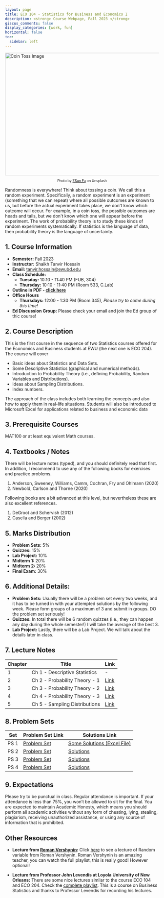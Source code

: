 ```yaml
---
layout: page
title: ECO 104 - Statistics for Business and Economics I
description: <strong> Course Webpage, Fall 2023 </strong>
giscus_comments: false
display_categories: [work, fun]
horizontal: false
toc:
  sidebar: left
---
```

<!-- {% if page.subtitle %}{{ page.subtitle }}{% endif %} -->

<img src="../coin_toss_unsplash.jpeg" width="600" height="400" alt="Coin Toss Image">

<p style="font-size: 0.8em; text-align: center;">Photo by <a href="https://unsplash.com/photos/grayscale-photography-of-person-holding-coin-b4D7FKAghoE" target="_blank">ZSun Fu</a> on Unsplash</p>

Randomness is everywhere! Think about tossing a coin. We call this a random experiment. Specifically, a random experiment is an experiment (something that we can repeat) where all possible outcomes are known to us, but before the actual experiment takes place, we don't know which outcome will occur. For example, in a coin toss, the possible outcomes are heads and tails, but we don't know which one will appear before the experiment. The work of probability theory is to study these kinds of random experiments systematically. If statistics is the language of data, then probability theory is the language of uncertainty.

## 1. Course Information
- **Semester:** Fall 2023 
- **Instructor:** Shaikh Tanvir Hossain
- **Email:** tanvir.hossain@ewubd.edu
- **Class Schedule:**
  - **Tuesday:** 10:10 - 11:40 PM (FUB, 304)
  - **Thursday:** 10:10 - 11:40 PM (Room 533, C.Lab)
- **Outline in PDF - [click here](../Eco104_outline_Fall2023.pdf)**
- **Office Hours**
    - **Thursdays:** 12:00 - 1:30 PM (Room 345), *Please try to come during this time!*
- **Ed Discussion Group:** Please check your email and join the Ed group of thic course!


## 2. Course Description
This is the first course in the sequence of two Statistics courses offered for the Economics and Business students at EWU (the next one is ECO 204). The course will cover
- Basic ideas about Statistics and Data Sets.
- Some Descriptive Statistics (graphical and numerical methods).
- Introduction to Probability Theory (i.e., defining Probability, Random Variables and Distributions).
- Ideas about Sampling Distributions.
- Index numbers.

The approach of the class includes both learning the concepts and also how to apply them in real-life
situations. Students will also be introduced to Microsoft Excel for applications related to business and
economic data


## 3. Prerequisite Courses
MAT100 or at least equivalent Math courses.

## 4. Textbooks / Notes
There will be lecture notes (typed), and you should definitely read that first. In addition, I recommend to use any of the following books for exercises and practice problems.

1. Anderson, Sweeney, Williams, Camm, Cochran, Fry and Ohlmann (2020)
2. Newbold, Carlson and Thorne (2020)

Following books are a bit advanced at this level, but nevertheless these are also excellent references.

1. DeGroot and Schervish (2012)
2. Casella and Berger (2002)

## 5. Marks Distribution
- **Problem Sets:** 5%
- **Quizzes:** 15%
- **Lab Project:** 10%
- **Midterm 1:** 20%
- **Midterm 2:** 20%
- **Final Exam:** 30%

## 6. Additional Details:
- **Problem Sets:** Usually there will be a problem set every two weeks, and it has to be turned in with your attempted solutions by the following week. Please form groups of a maximum of 3 and submit in groups. DO the problem set seriously!
- **Quizzes:** In total there will be 6 random quizzes (i.e., they can happen any day during the whole semester!) I will take the average of the best 3.
- **Lab Project:** Lastly, there will be a Lab Project. We will talk about the details later in class.


## 7. Lecture Notes

| Chapter | Title                             | Link                                                                 |
|---------|-----------------------------------|----------------------------------------------------------------------|
| 1       | Ch 1 - Descriptive Statistics     |           -                                                    |
| 2       | Ch 2 - Probability Theory - 1     | [Link](../01_lecture_slides/02_prob_theory_1.pdf)              |
| 3       | Ch 3 - Probability Theory - 2     | [Link](../01_lecture_slides/03_prob_theory_2.pdf)              |
| 4       | Ch 4 - Probability Theory - 3     | [Link](../01_lecture_slides/04_prob_theory_3.pdf)              |
| 5       | Ch 5 - Sampling Distributions     | [Link](../01_lecture_slides/05_sampling_dist.pdf)              |




## 8. Problem Sets

| Set    | Problem Set Link                                     | Solutions Link                                                      |
|--------|------------------------------------------------------|----------------------------------------------------------------------|
| PS 1   | [Problem Set](../02_problem_sets/PS1/PS_1.pdf) | [Some Solutions (Excel File)](../02_problem_sets/PS1/Ch2_solns_2_2_and_2_3.xlsx) |
| PS 2   | [Problem Set](../02_problem_sets/PS2/PS_2.pdf) | [Solutions](../02_problem_sets/PS2/PS_2_withsoln.pdf)        |
| PS 3   | [Problem Set](../02_problem_sets/PS3/PS_3.pdf) | [Solutions](../02_problem_sets/PS3/PS_3_withSoln.pdf)        |
| PS 4   | [Problem Set](../02_problem_sets/PS4/PS_4.pdf) | [Solutions](../02_problem_sets/PS4/PS4/PS_4_more_solns.pdf) |



## 9. Expectations
Please try to be punctual in class. Regular attendance is important. If your attendance is less than 75%, you won’t be allowed to sit for the final. You are expected to maintain Academic Honesty, which means you should perform all academic activities without any form of cheating, lying, stealing, plagiarism, receiving unauthorized assistance, or using any source of information that is prohibited.

## Other Resources

- **Lecture from  [Roman Vershynin](https://www.math.uci.edu/~rvershyn/):**  Click [here](https://www.youtube.com/watch?v=nEikQI1Xeyw&list=PLPjEEUWIWhQVCnBNkMAc4xxCXSILJDJKl&index=23) to see a lecture of Random variable from Roman Vershynin. Roman Vershynin is an amazing teacher, you can watch the full playlist, this is really good! However optional!

- **Lecture from Professor John Levendis at Loyola University of New Orleans:** There are some nice lectures similar to the course ECO 104 and ECO 204. Check the [complete playlist](https://www.youtube.com/playlist?list=PLVTgxfhzvMsUtEMtIine6BG2_ZRDg_cq7). This is a course on Business Statistics and thanks to Professor Levendis for recording his lectures.
 